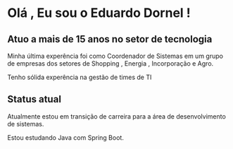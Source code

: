 
# Olá , Eu sou o Eduardo Dornel !

## Atuo a mais de 15 anos no setor de tecnologia 

Minha última experência foi como Coordenador de Sistemas em um grupo de empresas dos setores de Shopping , Energia , Incorporação e Agro.

Tenho sólida experência na gestão de times de TI



## Status atual

Atualmente estou em transição de carreira para a área de desenvolvimento de sistemas.

Estou estudando Java com Spring Boot.
